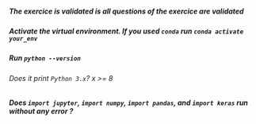##### The exercice is validated is all questions of the exercice are validated

##### Activate the virtual environment. If you used `conda` run `conda activate your_env`

##### Run `python --version`

###### Does it print `Python 3.x`? x >= 8

##### Does `import jupyter`, `import numpy`, `import pandas`, and `import keras` run without any error ? 
